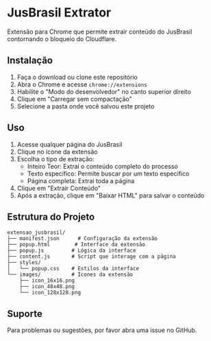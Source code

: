 # JusBrasil Extrator

Extensão para Chrome que permite extrair conteúdo do JusBrasil contornando o bloqueio do Cloudflare.

## Instalação

1. Faça o download ou clone este repositório
2. Abra o Chrome e acesse `chrome://extensions`
3. Habilite o "Modo do desenvolvedor" no canto superior direito
4. Clique em "Carregar sem compactação"
5. Selecione a pasta onde você salvou este projeto

## Uso

1. Acesse qualquer página do JusBrasil
2. Clique no ícone da extensão
3. Escolha o tipo de extração:
   - Inteiro Teor: Extrai o conteúdo completo do processo
   - Texto específico: Permite buscar por um texto específico
   - Página completa: Extrai toda a página
4. Clique em "Extrair Conteúdo"
5. Após a extração, clique em "Baixar HTML" para salvar o conteúdo

## Estrutura do Projeto

```
extensao_jusbrasil/
├── manifest.json      # Configuração da extensão
├── popup.html        # Interface da extensão
├── popup.js         # Lógica da interface
├── content.js       # Script que interage com a página
├── styles/
│   └── popup.css    # Estilos da interface
└── images/          # Ícones da extensão
    ├── icon_16x16.png
    ├── icon_48x48.png
    └── icon_128x128.png
```

## Suporte

Para problemas ou sugestões, por favor abra uma issue no GitHub.
